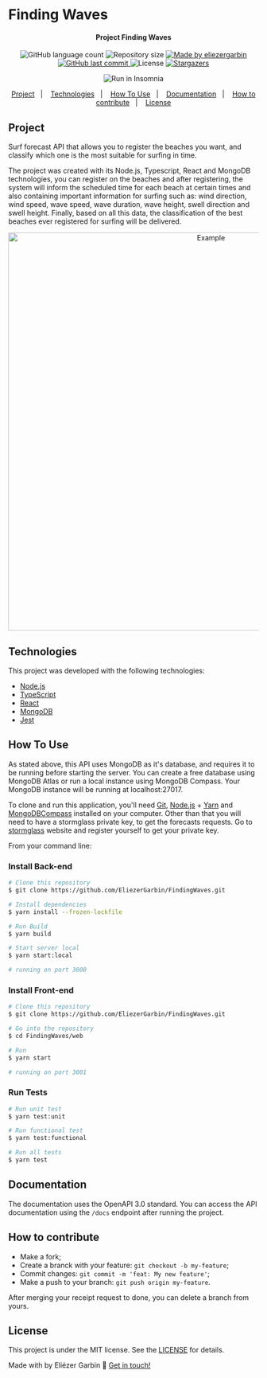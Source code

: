 # Finding Waves
<h4 align="center"> 
	 Project Finding Waves
</h4>
<p align="center">
  <img alt="GitHub language count" src="https://img.shields.io/github/languages/count/EliezerGarbin/FindingWaves">

  <img alt="Repository size" src="https://img.shields.io/github/repo-size/EliezerGarbin/FindingWaves">
	
  <a href="https://www.linkedin.com/in/eliezergarbin/">
    <img alt="Made by eliezergarbin" src="https://img.shields.io/badge/made%20by-eliezergarbin-%2304D361">
  </a>

  <a href="https://github.com/EliezerGarbin/FindingWaves/commits/master">
    <img alt="GitHub last commit" src="https://img.shields.io/github/last-commit/EliezerGarbin/FindingWaves">
  </a>

  <img alt="License" src="https://img.shields.io/badge/license-MIT-brightgreen">
   <a href="https://github.com/EliezerGarbin/FindingWaves/stargazers">
    <img alt="Stargazers" src="https://img.shields.io/github/stars/EliezerGarbin/FindingWaves?style=social">
  </a>
</p>
<p align="center">
<img src="https://insomnia.rest/images/run.svg" alt="Run in Insomnia"></a>
</p>
<p align="center">
  <a href="#project">Project</a>&nbsp;&nbsp;&nbsp;|&nbsp;&nbsp;&nbsp;
  <a href="#technologies">Technologies</a>&nbsp;&nbsp;&nbsp;|&nbsp;&nbsp;&nbsp;
  <a href="#how-to-use">How To Use</a>&nbsp;&nbsp;&nbsp;|&nbsp;&nbsp;&nbsp;
  <a href="#Documentation">Documentation</a>&nbsp;&nbsp;&nbsp;|&nbsp;&nbsp;&nbsp;
  <a href="#how-to-contribute">How to contribute</a>&nbsp;&nbsp;&nbsp;|&nbsp;&nbsp;&nbsp;
  <a href="#license">License</a>
</p>


## Project
Surf forecast API that allows you to register the beaches you want, and classify which one is the most suitable for surfing in time.


The project was created with its Node.js, Typescript, React and MongoDB technologies, you can register on the beaches and after registering, the system will inform the scheduled time for each beach at certain times and also containing important information for surfing such as: wind direction, wind speed, wave speed, wave duration, wave height, swell direction and swell height. Finally, based on all this data, the classification of the best beaches ever registered for surfing will be delivered.

<p align="center">
    <img alt="Example" title="Example" src="https://user-images.githubusercontent.com/59988262/192548340-0b7e45ec-0f82-4174-9c61-3d6720807318.png" width="800px" />

</p>

## Technologies
This project was developed with the following technologies:

- [Node.js][nodejs]
- [TypeScript][typescript]
- [React][reactjs]
- [MongoDB][mongodb]
- [Jest][jest]

## How To Use

As stated above, this API uses MongoDB as it's database, and requires it to be running before starting the server. You can create a free database using MongoDB Atlas or run a local instance using MongoDB Compass. Your MongoDB instance will be running at localhost:27017.

To clone and run this application, you'll need [Git](https://git-scm.com), [Node.js][nodejs] + [Yarn][yarn] and [MongoDBCompass][mongodbcompass] installed on your computer. Other than that you will need to have a stormglass private key, to get the forecasts requests. Go to [stormglass][stormglass] website and register yourself to get your private key.

From your command line:

### Install Back-end

```bash
# Clone this repository
$ git clone https://github.com/EliezerGarbin/FindingWaves.git

# Install dependencies
$ yarn install --frozen-lockfile

# Run Build
$ yarn build

# Start server local
$ yarn start:local

# running on port 3000
```

### Install Front-end

```bash
# Clone this repository
$ git clone https://github.com/EliezerGarbin/FindingWaves.git

# Go into the repository
$ cd FindingWaves/web

# Run
$ yarn start

# running on port 3001
```

### Run Tests
```bash 
# Run unit test
$ yarn test:unit

# Run functional test
$ yarn test:functional

# Run all tests
$ yarn test
```

## Documentation
The documentation uses the OpenAPI 3.0 standard. You can access the API documentation using the ``` /docs ``` endpoint after running the project.

## How to contribute

- Make a fork;
- Create a branck with your feature: `git checkout -b my-feature`;
- Commit changes: `git commit -m 'feat: My new feature'`;
- Make a push to your branch: `git push origin my-feature`.

After merging your receipt request to done, you can delete a branch from yours.

## License

This project is under the MIT license. See the [LICENSE](https://github.com/EliezerGarbin/FindingWaves/blob/master/LICENSE.md) for details.


Made with by Eliézer Garbin :wave: [Get in touch!](https://www.linkedin.com/in/eliezergarbin/)

[nodejs]: https://nodejs.org/
[reactjs]: https://reactjs.org
[typescript]: https://www.typescriptlang.org/
[yarn]: https://yarnpkg.com/
[mongodbcompass]: https://www.mongodb.com/products/compass
[stormglass]: https://stormglass.io/
[mongodb]: https://www.mongodb.com/
[jest]: https://jestjs.io/
